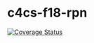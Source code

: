 # c4cs-f18-rpn
<a href='https://coveralls.io/github/utkmehta/advanced_hw?branch=master'><img src='https://coveralls.io/repos/github/utkmehta/advanced_hw/badge.svg?branch=master' alt='Coverage Status' /></a>
